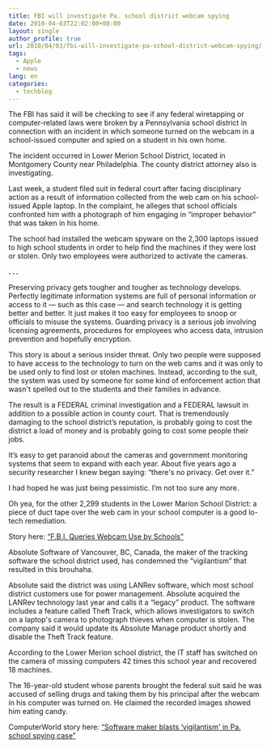 ```yaml
---
title: FBI will investigate Pa. school district webcam spying
date: 2010-04-03T22:02:00+00:00
layout: single
author_profile: true
url: 2010/04/03/fbi-will-investigate-pa-school-district-webcam-spying/
tags:
  - Apple
  - news
lang: en
categories: 
  - techblog
---
```

The FBI has said it will be checking to see if any federal wiretapping or computer-related laws were broken by a Pennsylvania school district in connection with an incident in which someone turned on the webcam in a school-issued computer and spied on a student in his own home.

The incident occurred in Lower Merion School District, located in Montgomery County near Philadelphia. The county district attorney also is investigating.

Last week, a student filed suit in federal court after facing disciplinary action as a result of information collected from the web cam on his school-issued Apple laptop. In the complaint, he alleges that school officials confronted him with a photograph of him engaging in “improper behavior” that was taken in his home.

The school had installed the webcam spyware on the 2,300 laptops issued to high school students in order to help find the machines if they were lost or stolen. Only two employees were authorized to activate the cameras.

**. . .**

Preserving privacy gets tougher and tougher as technology develops. Perfectly legitimate information systems are full of personal information or access to it — such as this case — and search technology it is getting better and better. It just makes it too easy for employees to snoop or officials to misuse the systems. Guarding privacy is a serious job involving licensing agreements, procedures for employees who access data, intrusion prevention and hopefully encryption.

This story is about a serious insider threat. Only two people were supposed to have access to the technology to turn on the web cams and it was only to be used only to find lost or stolen machines. Instead, according to the suit, the system was used by someone for some kind of enforcement action that wasn't spelled out to the students and their families in advance.

The result is a FEDERAL criminal investigation and a FEDERAL lawsuit in addition to a possible action in county court. That is tremendously damaging to the school district’s reputation, is probably going to cost the district a load of money and is probably going to cost some people their jobs.

It’s easy to get paranoid about the cameras and government monitoring systems that seem to expand with each year. About five years ago a security researcher I knew began saying: “there's no privacy. Get over it.”

I had hoped he was just being pessimistic. I’m not too sure any more.

Oh yea, for the other 2,299 students in the Lower Marion School District: a piece of duct tape over the web cam in your school computer is a good lo-tech remediation.

Story here: [“F.B.I. Queries Webcam Use by Schools”](http://www.nytimes.com/2010/02/21/us/21spy.html?hpw)

Absolute Software of Vancouver, BC, Canada, the maker of the tracking software the school district used, has condemned the “vigilantism” that resulted in this brouhaha.

Absolute said the district was using LANRev software, which most school district customers use for power management. Absolute acquired the LANRev technology last year and calls it a “legacy” product. The software includes a feature called Theft Track, which allows investigators to switch on a laptop's camera to photograph thieves when computer is stolen. The company said it would update its Absolute Manage product shortly and disable the Theft Track feature.

According to the Lower Merion school district, the IT staff has switched on the camera of missing computers 42 times this school year and recovered 18 machines.

The 16-year-old student whose parents brought the federal suit said he was accused of selling drugs and taking them by his principal after the webcam in his computer was turned on. He claimed the recorded images showed him eating candy.

ComputerWorld story here: [“Software maker blasts ‘vigilantism' in Pa. school spying case”](http://www.computerworld.com/s/article/9160278/Software_maker_blasts_vigilantism_in_Pa._school_spying_case?taxonomyId=84&pageNumber=1)